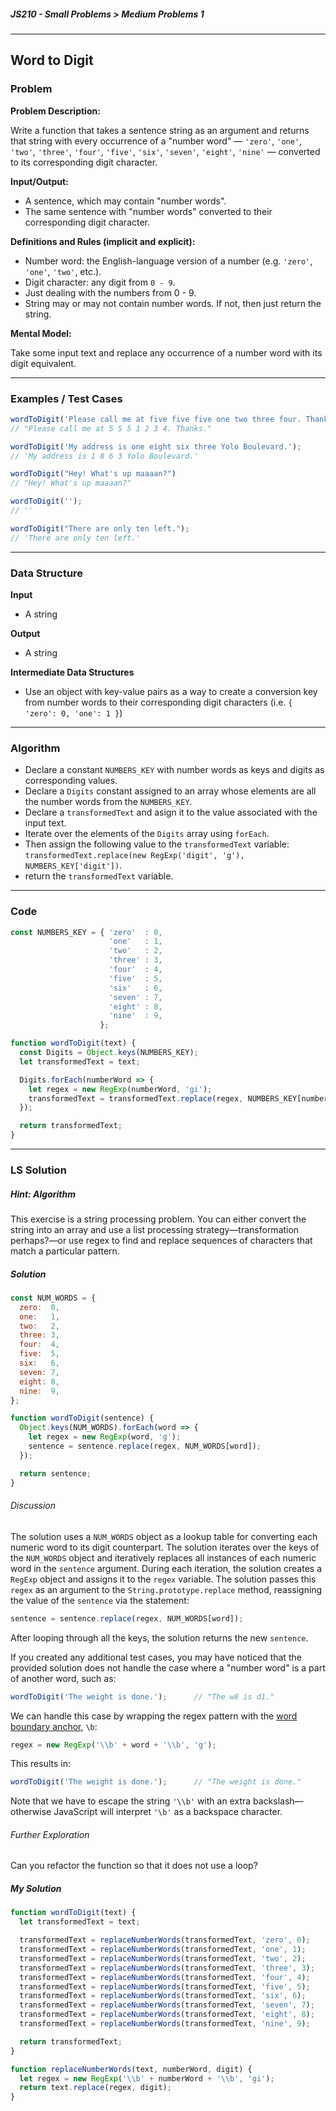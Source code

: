 ##### JS210 - Small Problems > Medium Problems 1

---

## Word to Digit

### Problem

**Problem Description:**

Write a function that takes a sentence string as an argument and returns that string with every occurrence of a "number word" — `'zero'`, `'one'`, `'two'`, `'three'`, `'four'`, `'five'`, `'six'`, `'seven'`, `'eight'`, `'nine'` — converted to its corresponding digit character.  

**Input/Output:**

* A sentence, which may contain "number words".
* The same sentence with "number words" converted to their corresponding digit character.

**Definitions and Rules (implicit and explicit):**

* Number word: the English-language version of a number (e.g. `'zero'`, `'one'`, `'two'`, etc.).
* Digit character: any digit from `0 - 9`.
* Just dealing with the numbers from 0 - 9.
* String may or may not contain number words. If not, then just return the string.

**Mental Model:**

Take some input text and replace any occurrence of a number word with its digit equivalent.

---

### Examples / Test Cases

```javascript
wordToDigit('Please call me at five five five one two three four. Thanks.');
// "Please call me at 5 5 5 1 2 3 4. Thanks."

wordToDigit('My address is one eight six three Yolo Boulevard.');
// 'My address is 1 8 6 3 Yolo Boulevard.'

wordToDigit("Hey! What's up maaaan?")
// "Hey! What's up maaaan?"

wordToDigit('');
// ''

wordToDigit("There are only ten left.");
// 'There are only ten left.'
```

---

### Data Structure

**Input**

* A string

**Output**

* A string

**Intermediate Data Structures**

* Use an object with key-value pairs as a way to create a conversion key from number words to their corresponding digit characters (i.e. `{ 'zero': 0, 'one': 1 }`)

---

### Algorithm

* Declare a constant `NUMBERS_KEY` with number words as keys and digits as corresponding values.
* Declare a `Digits` constant assigned to an array whose elements are all the number words from the `NUMBERS_KEY`.
* Declare a `transformedText` and asign it to the value associated with the input text.
* Iterate over the elements of the `Digits` array using `forEach`.
* Then assign the following value to the `transformedText` variable: `transformedText.replace(new RegExp('digit', 'g'), NUMBERS_KEY['digit'])`.
* return the `transformedText` variable.

---

### Code

```javascript
const NUMBERS_KEY = { 'zero'  : 0,
                      'one'   : 1,
                      'two'   : 2,
                      'three' : 3,
                      'four'  : 4,
                      'five'  : 5,
                      'six'   : 6,
                      'seven' : 7,
                      'eight' : 8,
                      'nine'  : 9,
                    };

function wordToDigit(text) {
  const Digits = Object.keys(NUMBERS_KEY);
  let transformedText = text;

  Digits.forEach(numberWord => {
    let regex = new RegExp(numberWord, 'gi');
    transformedText = transformedText.replace(regex, NUMBERS_KEY[numberWord]);
  });

  return transformedText;
}
```

---

### LS Solution

##### Hint: Algorithm

This exercise is a string processing problem. You can either convert the string into an array and use a list processing strategy—transformation perhaps?—or use regex to find and replace sequences of characters that match a particular pattern.  

##### Solution

```javascript
const NUM_WORDS = {
  zero:  0,
  one:   1,
  two:   2,
  three: 3,
  four:  4,
  five:  5,
  six:   6,
  seven: 7,
  eight: 8,
  nine:  9,
};

function wordToDigit(sentence) {
  Object.keys(NUM_WORDS).forEach(word => {
    let regex = new RegExp(word, 'g');
    sentence = sentence.replace(regex, NUM_WORDS[word]);
  });

  return sentence;
}
```

###### Discussion

The solution uses a `NUM_WORDS` object as a lookup table for converting each numeric word to its digit counterpart. The solution iterates over the keys of the `NUM_WORDS` object and iteratively replaces all instances of each numeric word in the `sentence` argument. During each iteration, the solution creates a `RegExp` object and assigns it to the `regex` variable. The solution passes this `regex` as an argument to the `String.prototype.replace` method, reassigning the value of the `sentence` via the statement:  

```javascript
sentence = sentence.replace(regex, NUM_WORDS[word]);
```

After looping through all the keys, the solution returns the new `sentence`.  

If you created any additional test cases, you may have noticed that the provided solution does not handle the case where a "number word" is a part of another word, such as:  

```javascript
wordToDigit('The weight is done.');      // "The w8 is d1."
```

We can handle this case by wrapping the regex pattern with the [word boundary anchor](https://launchschool.com/books/regex/read/anchors#wordbounds), `\b`:  

```javascript
regex = new RegExp('\\b' + word + '\\b', 'g');
```

This results in:

```javascript
wordToDigit('The weight is done.');      // "The weight is done."
```

Note that we have to escape the string `'\\b'` with an extra backslash—otherwise JavaScript will interpret `'\b'` as a backspace character.

###### Further Exploration

Can you refactor the function so that it does not use a loop?

##### My Solution

```javascript
function wordToDigit(text) {
  let transformedText = text;

  transformedText = replaceNumberWords(transformedText, 'zero', 0);
  transformedText = replaceNumberWords(transformedText, 'one', 1);
  transformedText = replaceNumberWords(transformedText, 'two', 2);
  transformedText = replaceNumberWords(transformedText, 'three', 3);
  transformedText = replaceNumberWords(transformedText, 'four', 4);
  transformedText = replaceNumberWords(transformedText, 'five', 5);
  transformedText = replaceNumberWords(transformedText, 'six', 6);
  transformedText = replaceNumberWords(transformedText, 'seven', 7);
  transformedText = replaceNumberWords(transformedText, 'eight', 8);
  transformedText = replaceNumberWords(transformedText, 'nine', 9);

  return transformedText;
}

function replaceNumberWords(text, numberWord, digit) {
  let regex = new RegExp('\\b' + numberWord + '\\b', 'gi');
  return text.replace(regex, digit);
}
```

